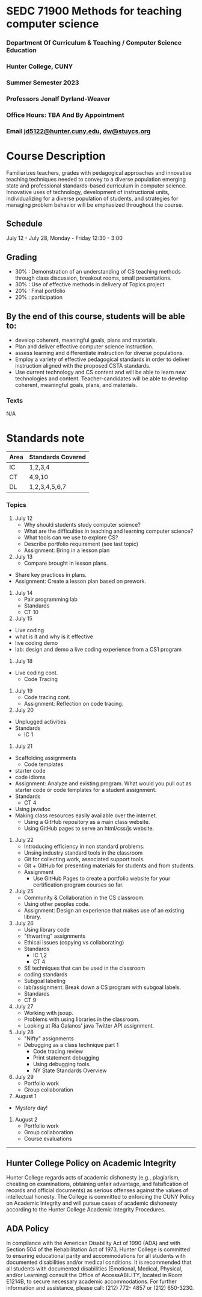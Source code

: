 # SEDC 71900 Methods for teaching computer science

### Department Of Curriculum & Teaching / Computer Science Education
### Hunter College, CUNY
### Summer Semester 2023
### Professors Jonalf Dyrland-Weaver
### Office Hours: TBA And By Appointment
### Email jd5122@hunter.cuny.edu, dw@stuycs.org


# Course Description

Familiarizes teachers, grades with pedagogical approaches and
innovative teaching techniques needed to convey to a diverse
population emerging state and professional standards-based curriculum
in computer science. Innovative uses of technology, development of
instructional units, individualizing for a diverse population of
students, and strategies for managing problem behavior will be
emphasized throughout the course.

## Schedule
July 12 - July 28, Monday - Friday 12:30 - 3:00


## Grading

 - 30% : Demonstration of an understanding of CS teaching methods through class discussion, breakout rooms, small presentations.
 - 30% : Use of effective methods in delivery of Topics project
 - 20% : Final portfolio
 - 20% : participation


## By the end of this course, students will be able to:
   - develop coherent, meaningful goals, plans and materials.
   - Plan and deliver effective computer science instruction.
   - assess learning and differentiate instruction for diverse populations.
   - Employ a variety of effective pedagogical standards in order to deliver instruction aligned with the proposed CSTA standards.
   - Use current technology and CS content and will be able to learn new technologies and content. Teacher-candidates will be able to develop coherent, meaningful goals, plans, and materials.

### Texts

N/A

# Standards note

| Area | Standards Covered |
|------|-------------------|
| IC   | 1,2,3,4           |
| CT   | 4,9,10            |
| DL   | 1,2,3,4,5,6,7     |

### Topics
1. July 12
	- Why should students study computer science?
	- What are the difficulties in teaching and learning computer science?
	- What tools can we use to explore CS?
	- Describe portfolio requirement (see last topic)
	- Assignment: Bring in a lesson plan
1. July 13
	- Compare brought in lesson plans.
  - Share key practices in plans.
  - Assignment: Create a lesson plan based on prework.
1. July 14
	- Pair programming lab
	- Standards
  	- CT 10
1. July 15
  - Live coding
  - what is it and why is it effective
  - live coding demo
  - lab: design and demo a live coding experience from a CS1 program
1. July 18
  - Live coding cont.
	- Code Tracing
1. July 19
	- Code tracing cont.
	- Assignment: Reflection on code tracing.
1. July 20
  - Unplugged activities
  - Standards
    - IC 1
1. July 21
  - Scaffolding assignments
    - Code templates
  - starter code
  - code idioms
   - Assignment: Analyze and existing program. What would you pull out
     as starter code or code templates for a student assignment.
   - Standards
     - CT 4
   - Using javadoc
   - Making class resources easily available over the internet.
     - Using a GitHub repository as a main class website.
     - Using GitHub pages to serve an html/css/js website.
1. July 22
	- Introducing efficiency in non standard problems.
	- Unsing industry standard tools in the classroom
 	- Git for collecting work, associated support tools.
 	- Git + GitHub for presenting materials for students and from students.
	- Assignment
		- Use GitHub Pages to create a portfolio website for your certification program courses so far.
1. July 25
	- Community & Collaboration in the CS classroom.
	- Using other peoples code.
	- Assignment: Design an experience that makes use of an existing library.
1. July 26
	-	Using library code
	- "thwarting" assignments
	- Ethical issues (copying vs collaborating)
	- Standards
		- IC 1,2
		- CT 4
	- SE techniques that can be used in the classroom
	- coding standards
	- Subgoal labeling
	- lab/assignment: Break down a CS program with subgoal labels.
	- Standards
	 - CT 9
1. July 27
	* Working with jsoup.
	* Problems with using libraries in the classroom.
	* Looking at Ria Galanos' java Twitter API assignment.
1. July 28
	- "Nifty" assignments
	- Debugging as a class technique part 1
		- Code tracing review
		- Print statement debugging
		- Using debugging tools.
		- NY State Standards Overview
1. July 29
	- Portfolio work
	- Group collaboration
1. August 1
  - Mystery day!
1. August 2
	- Portfolio work
	- Group collaboration
	- Course evaluations

---

## Hunter College Policy on Academic Integrity

Hunter College regards acts of academic dishonesty (e.g., plagiarism, cheating on examinations,
obtaining unfair advantage, and falsification of records and official documents) as serious offenses
against the values of intellectual honesty. The College is committed to enforcing the CUNY Policy
on Academic Integrity and will pursue cases of academic dishonesty according to the Hunter College
Academic Integrity Procedures.

## ADA Policy

In compliance with the American Disability Act of 1990 (ADA) and with Section 504 of the
Rehabilitation Act of 1973, Hunter College is committed to ensuring educational parity and
accommodations for all students with documented disabilities and/or medical conditions. It is
recommended that all students with documented disabilities (Emotional, Medical, Physical, and/or
Learning) consult the Office of AccessABILITY, located in Room E1214B, to secure necessary
academic accommodations. For further information and assistance, please call: (212) 772- 4857 or
(212) 650-3230.
